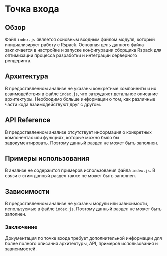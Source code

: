 # Точка входа

## Обзор
Файл `index.js` является основным входным файлом модуля, который инициализирует работу с Rspack. Основная цель данного файла заключается в настройке и запуске конфигурации сборщика Rspack для оптимизации процесса разработки и интеграции серверного рендеринга.

## Архитектура
В предоставленном анализе не указаны конкретные компоненты и их взаимодействия в файле `index.js`, что затрудняет детальное описание архитектуры. Необходимо больше информации о том, как различные части кода взаимодействуют друг с другом.

## API Reference
В предоставленном анализе отсутствует информация о конкретных компонентах или функциях, которые можно было бы задокументировать. Поэтому данный раздел не может быть заполнен.

## Примеры использования
В анализе не содержится примеров использования файла `index.js`. В связи с этим данный раздел также не может быть заполнен.

## Зависимости
В предоставленном анализе не указаны модули или зависимости, используемые в файле `index.js`. Поэтому данный раздел не может быть заполнен.

### Заключение
Документация по точке входа требует дополнительной информации для более полного описания архитектуры, API, примеров использования и зависимостей.
